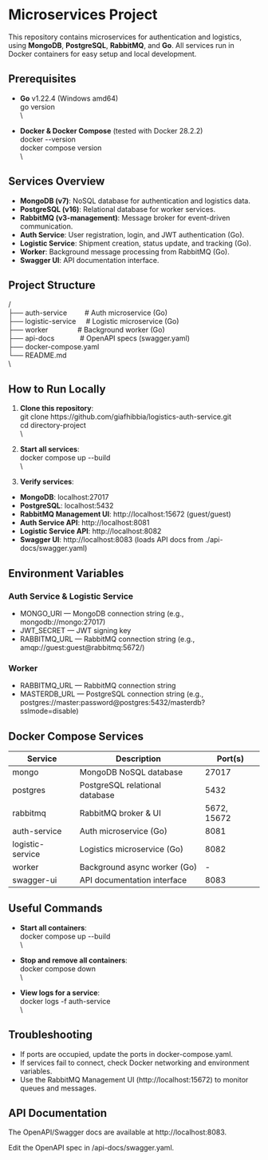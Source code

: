 # **Microservices Project**

This repository contains microservices for authentication and logistics, using **MongoDB**, **PostgreSQL**, **RabbitMQ**, and **Go**. All services run in Docker containers for easy setup and local development.

## **Prerequisites**

- **Go** v1.22.4 (Windows amd64)\
  go version\
  \

- **Docker & Docker Compose** (tested with Docker 28.2.2)\
  docker --version\
  docker compose version\
  \


## **Services Overview**

- **MongoDB (v7)**: NoSQL database for authentication and logistics data.
- **PostgreSQL (v16)**: Relational database for worker services.
- **RabbitMQ (v3-management)**: Message broker for event-driven communication.
- **Auth Service**: User registration, login, and JWT authentication (Go).
- **Logistic Service**: Shipment creation, status update, and tracking (Go).
- **Worker**: Background message processing from RabbitMQ (Go).
- **Swagger UI**: API documentation interface.

## **Project Structure**

/\
├── auth-service         # Auth microservice (Go)\
├── logistic-service     # Logistic microservice (Go)\
├── worker               # Background worker (Go)\
├── api-docs             # OpenAPI specs (swagger.yaml)\
├── docker-compose.yaml\
└── README.md\
\


## **How to Run Locally**
1. **Clone this repository**:\
   git clone https\://github.com/giafhibbia/logistics-auth-service.git\
   cd directory-project\
   \

2. **Start all services**:\
   docker compose up --build\
   \

3. **Verify services**:

- **MongoDB**: localhost:27017
- **PostgreSQL**: localhost:5432
- **RabbitMQ Management UI**: http\://localhost:15672 (guest/guest)
- **Auth Service API**: http\://localhost:8081
- **Logistic Service API**: http\://localhost:8082
- **Swagger UI**: http\://localhost:8083 (loads API docs from ./api-docs/swagger.yaml)

## **Environment Variables**

### **Auth Service & Logistic Service**

- MONGO\_URI — MongoDB connection string (e.g., mongodb://mongo:27017)
- JWT\_SECRET — JWT signing key
- RABBITMQ\_URL — RabbitMQ connection string (e.g., amqp\://guest\:guest\@rabbitmq:5672/)

### **Worker**

- RABBITMQ\_URL — RabbitMQ connection string
- MASTERDB\_URL — PostgreSQL connection string (e.g., postgres\://master\:password\@postgres:5432/masterdb?sslmode=disable)

## **Docker Compose Services**

| **Service**      | **Description**                | **Port(s)** |
| ---------------- | ------------------------------ | ----------- |
| mongo            | MongoDB NoSQL database         | 27017       |
| postgres         | PostgreSQL relational database | 5432        |
| rabbitmq         | RabbitMQ broker & UI           | 5672, 15672 |
| auth-service     | Auth microservice (Go)         | 8081        |
| logistic-service | Logistics microservice (Go)    | 8082        |
| worker           | Background async worker (Go)   | -           |
| swagger-ui       | API documentation interface    | 8083        |

## **Useful Commands**

- **Start all containers**:\
  docker compose up --build\
  \

- **Stop and remove all containers**:\
  docker compose down\
  \

- **View logs for a service**:\
  docker logs -f auth-service\
  \


## **Troubleshooting**

- If ports are occupied, update the ports in docker-compose.yaml.
- If services fail to connect, check Docker networking and environment variables.
- Use the RabbitMQ Management UI (http\://localhost:15672) to monitor queues and messages.

## **API Documentation**

The OpenAPI/Swagger docs are available at http\://localhost:8083.

Edit the OpenAPI spec in /api-docs/swagger.yaml.
